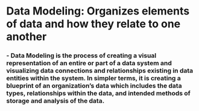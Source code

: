# Data Modeling: Organizes elements of data and how they relate to one another
### - Data Modeling is the process of creating a visual representation of an entire or part of a data system and visualizing data connections and relationships existing in data entities within the system. In simpler terms, it is creating a blueprint of an organization’s data which includes the data types, relationships within the data, and intended methods of storage and analysis of the data.



